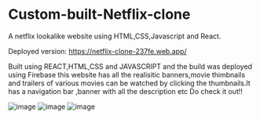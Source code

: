 # Custom-built-Netflix-clone
A netflix lookalike website using HTML,CSS,Javascript and React.

Deployed version: https://netflix-clone-237fe.web.app/

Built using REACT,HTML,CSS and JAVASCRIPT and the build was deployed using Firebase  this website has all the realisitic banners,movie thimbnails and trailers of various movies can be watched by clicking the thumbnails.It has a navigation bar ,banner with all the description etc Do check it out!!


![image](https://user-images.githubusercontent.com/82048242/140722190-7c301fb5-1a46-40b1-a242-b553e007e4d8.png)
![image](https://user-images.githubusercontent.com/82048242/140722280-0d666e0c-9db1-4c40-9e7b-0bd4556799df.png)
![image](https://user-images.githubusercontent.com/82048242/140722608-00825b3f-7643-4e91-8229-d2aa10bb841a.png)




